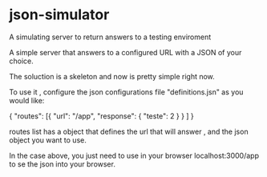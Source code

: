 # json-simulator
A simulating server to return answers to a testing enviroment

A simple server that answers to a configured URL with a JSON of your choice.

The soluction is a skeleton and now is pretty simple right now.

To use it , configure the json configurations file "definitions.jsn" as you would like:

{
    "routes": [{
                    "url": "/app",
                    "response": {
                        "teste": 2
                    }
                }
    ]
}

routes list has a object that defines the url that will answer , and the json object you want to use.

In the case above, you just need to use in your browser localhost:3000/app to se the json into your browser.
